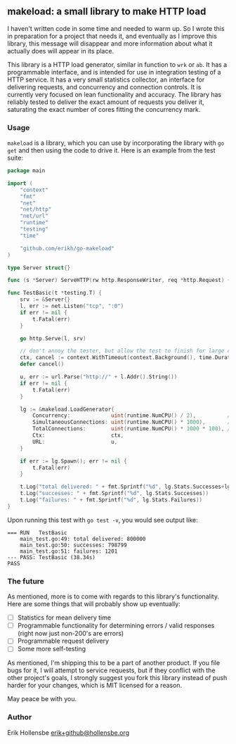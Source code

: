 ## makeload: a small library to make HTTP load

I haven't written code in some time and needed to warm up. So I wrote this in preparation for a project that needs it, and eventually as I improve this library, this message will disappear and more information about what it actually does will appear in its place.

This library is a HTTP load generator, similar in function to `wrk` or `ab`. It has a programmable interface, and is intended for use in integration testing of a HTTP service. It has a very small statistics collector, an interface for delivering requests, and concurrency and connection controls. It is currently very focused on lean functionality and accuracy. The library has reliably tested to deliver the exact amount of requests you deliver it, saturating the exact number of cores fitting the concurrency mark.

### Usage

`makeload` is a library, which you can use by incorporating the library with `go get` and then using the code to drive it. Here is an example from the test suite:

```go 
package main

import (
	"context"
	"fmt"
	"net"
	"net/http"
	"net/url"
	"runtime"
	"testing"
	"time"

	"github.com/erikh/go-makeload"
)

type Server struct{}

func (s *Server) ServeHTTP(rw http.ResponseWriter, req *http.Request) {}

func TestBasic(t *testing.T) {
	srv := &Server{}
	l, err := net.Listen("tcp", ":0")
	if err != nil {
		t.Fatal(err)
	}

	go http.Serve(l, srv)

	// don't annoy the tester, but allow the test to finish for large core counts.
	ctx, cancel := context.WithTimeout(context.Background(), time.Duration(runtime.NumCPU()*20)*time.Second)
	defer cancel()

	u, err := url.Parse("http://" + l.Addr().String())
	if err != nil {
		t.Fatal(err)
	}

	lg := &makeload.LoadGenerator{
		Concurrency:             uint(runtime.NumCPU() / 2),          // give room for the server to work
		SimultaneousConnections: uint(runtime.NumCPU() * 1000),       // a very conservative value for modern processors
		TotalConnections:        uint(runtime.NumCPU() * 1000 * 100), // roughly spoken, 100k conns * cpu count for the battery
		Ctx:                     ctx,
		URL:                     u,
	}

	if err := lg.Spawn(); err != nil {
		t.Fatal(err)
	}

	t.Log("total delivered: " + fmt.Sprintf("%d", lg.Stats.Successes+lg.Stats.Failures))
	t.Log("successes: " + fmt.Sprintf("%d", lg.Stats.Successes))
	t.Log("failures: " + fmt.Sprintf("%d", lg.Stats.Failures))
}
```

Upon running this test with `go test -v`, you would see output like:

```
=== RUN   TestBasic
    main_test.go:49: total delivered: 800000
    main_test.go:50: successes: 798799
    main_test.go:51: failures: 1201
--- PASS: TestBasic (38.34s)
PASS
```

### The future

As mentioned, more is to come with regards to this library's functionality. Here are some things that will probably show up eventually:

- [ ] Statistics for mean delivery time
- [ ] Programmable functionality for determining errors / valid responses (right now just non-200's are errors)
- [ ] Programmable request delivery
- [ ] Some more self-testing

As mentioned, I'm shipping this to be a part of another product. If you file bugs for it, I will attempt to service requests, but if they conflict with the other project's goals, I strongly suggest you fork this library instead of push harder for your changes, which is MIT licensed for a reason.

May peace be with you.

### Author

Erik Hollensbe <erik+github@hollensbe.org>
